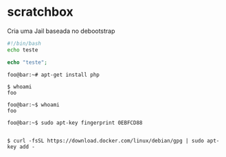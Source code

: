 # scratchbox
Cria uma Jail baseada no debootstrap
```bash
#!/bin/bash
echo teste
```

```php
echo "teste";
```

```console
foo@bar:~# apt-get install php
```

```console
$ whoami
foo
```

```console
foo@bar:~$ whoami
foo

foo@bar:~$ sudo apt-key fingerprint 0EBFCD88


$ curl -fsSL https://download.docker.com/linux/debian/gpg | sudo apt-key add -
```


